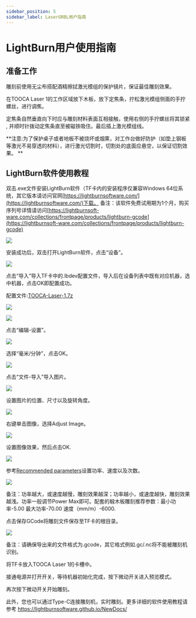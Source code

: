 ```yaml
---
sidebar_position: 5
sidebar_label: LaserGRBL用户指南
---
```


# LightBurn用户使用指南

## 准备工作

雕刻前使用无尘布搭配酒精擦拭激光模组的保护镜片，保证最佳雕刻效果。

在TOOCA Laser 1的工作区域放下木板，放下定焦条，拧松激光模组侧面的手拧螺丝，进行调焦。

定焦条自然垂直向下时应与雕刻材料表面互相接触，使用右侧的手拧螺丝将其锁紧 , 并顺时针拨动定焦条直至被磁铁吸住。最后插上激光模组线。

**注意:为了保护桌子或者地板不被烧坏或烟熏，对工作台做好防护（如垫上钢板等激光不易穿透的材料），进行激光切割时，切割处的底面应悬空，以保证切割效果。
**

## LightBurn软件使用教程

双击.exe文件安装LightBurn软件（TF卡内的安装程序仅兼容Windows 64位系统，其它版本请访问官网[https://lightburnsoftware.com/](https://lightburnsoftware.com/)下载。
备注：该软件免费试用期为1个月，购买序列号详情请访问[https://lightburnsoft-ware.com/collections/frontpage/products/lightburn-gcode](https://lightburnsoft-ware.com/collections/frontpage/products/lightburn-gcode)

![](./images/lightburn-01.png)

安装成功后，双击打开LightBurn软件，点击“设备”。

![](./images/lightburn-02.png)

点击“导入”导入TF卡中的.lbdev配置文件，导入后在设备列表中既有对应机器，选中机器，点击OK即配置成功。

配置文件:[TOOCA-Laser-1.7z](https://github.com/elecfreaks/learn-en/raw/master/tooca-laser-1/file/TOOCA%20Laser%201.7z)

![](./images/lightburn-03.png)

![](./images/lightburn-04.png)

点击“编辑-设置”。

![](./images/lightburn-05.png)

选择“毫米/分钟”，点击OK。

![](./images/lightburn-06.png)

点击“文件-导入”导入图片。

![](./images/lightburn-07.png)

设置图片的位置、尺寸以及旋转角度。

![](./images/lightburn-08.png)

右键单击图像，选择Adjust Image。

![](./images/lightburn-09.png)

设置图像效果，然后点击OK.

![](./images/lightburn-10.png)

参考[Recommended parameters](http://www.elecfreaks.com/learn-en/tooca-laser-1/recommended-parameters.html)设置功率、速度以及次数。

![](./images/lightburn-11.png)

备注：功率越大，或速度越慢，雕刻效果越深；功率越小，或速度越快，雕刻效果越浅。功率一般调节Power Max即可。配套的椴木板雕刻推荐参数：最小功率-5.00 最大功率-70.00 速度（mm/m）-6000.

点击保存GCode将雕刻文件保存至TF卡的根目录。

![](./images/lightburn-12.png)

备注：请确保导出来的文件格式为.gcode，其它格式例如.gc/.nc将不能被雕刻机识别。

将TF卡放入TOOCA Laser 1的卡槽中。



接通电源并打开开关，等待机器初始化完成，按下微动开关进入预览模式。





再次按下微动开关开始雕刻。







此外，您也可以通过Type-C连接雕刻机，实时雕刻。更多详细的软件使用教程请参考
https://lightburnsoftware.github.io/NewDocs/
